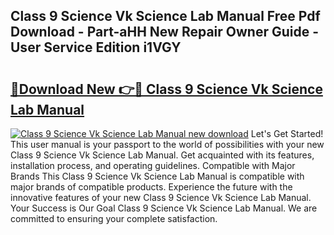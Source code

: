 ## Class 9 Science Vk Science Lab Manual Free Pdf Download - Part-aHH New Repair Owner Guide - User Service Edition i1VGY

# <h2><a href="http://bc69688.oget.top/?id=Class+9+Science+Vk+Science+Lab+Manual">🔗Download New 👉🔴 Class 9 Science Vk Science Lab Manual</a></h2>

[![Class 9 Science Vk Science Lab Manual new download](https://i.imgur.com/5g1atiW.png)](http://bc69688.oget.top/?id=Class+9+Science+Vk+Science+Lab+Manual)
Let's Get Started! This user manual is your passport to the world of possibilities with your new Class 9 Science Vk Science Lab Manual. Get acquainted with its features, installation process, and operating guidelines. Compatible with Major Brands This Class 9 Science Vk Science Lab Manual is compatible with major brands of compatible products. Experience the future with the innovative features of your new Class 9 Science Vk Science Lab Manual. Your Success is Our Goal Class 9 Science Vk Science Lab Manual. We are committed to ensuring your complete satisfaction.
